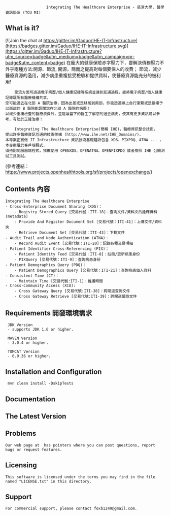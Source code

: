                       Integrating The Healthcare Enterprise - 慈濟大學, 醫學資訊學系 (TCU MI)
 

  What is it? 
  -----------

[![Join the chat at https://gitter.im/Gaduo/IHE-IT-Infrastructure](https://badges.gitter.im/Gaduo/IHE-IT-Infrastructure.svg)](https://gitter.im/Gaduo/IHE-IT-Infrastructure?utm_source=badge&utm_medium=badge&utm_campaign=pr-badge&utm_content=badge)
        在龐大的健康保險赤字壓力下，要解決債務壓力不外乎兩種方法:開源、節流, 
    開源，簡而之提高對每個要保人的收費；
    節流，減少醫療資源的濫用，減少病患重複接受檢驗和提供資料，使醫療資源能充分的被利用!
    
        節流方面可透過電子病歷/個人健康記錄等系統並達到互通過程，能將電子病歷/個人健康記錄讓所有醫療機構共享，
    您可能過去在北部 A 醫院治療，因為出差或是移居到南部，你能透過線上自行瀏覽或是授權予以南部的 B 醫院能調閱您在北部 A 醫院的病歷！
    以減少重複檢查的醫療浪費外，並能讓當下的醫生了解您的過去病史，使其有更多資訊可以參考，有助於正確治療！
    
        Integrating The Healthcare Enterprise(簡稱 IHE)，醫療資訊整合技術，
	提出許多醫療資訊互通的技術架構 (http://www.ihe.net/IHE_Domains/)，
    本專案正實做 IT Infrastructure 資訊技術基礎建設包含 XDS、PIXPDQ、ATNA ... ，本專案屬於客戶端程式，
    須搭配伺服器端程式，推薦使用 OPENXDS、OPENATNA、OPENPIXPDQ 或者依照 IHE 公開測試工具測試。
 (參考連結：https://www.projects.openhealthtools.org/sf/projects/openexchange/)


  Contents 內容
  --------
  
	Integrating The Healthcare Enterprise 
	- Cross-Enterprise Document Sharing (XDS)：
		- Registry Stored Query [交易代號：ITI-18]：查詢文件/資料夾的詮釋資料 (metadata)
		- Provide And Register Document Set [交易代號：ITI-41]：上傳文件/資料夾
		- Retrieve Document Set [交易代號：ITI-43]：下載文件
	- Audit Trail and Node Authentication (ATNA)：
		- Record Audit Event [交易代號：ITI-20]：記錄各種交易明細
	- Patient Identifier Cross-Referencing (PIX)：
		- Patient Identity Feed [交易代號：ITI-8]：註冊/更新病患身份
		- PIXQuery [交易代號：ITI-9]：查詢病患身份
	- Patient Demographics Query (PDQ)：
		- Patient Demographics Query [交易代號：ITI-21]：查詢病患個人資料
	- Consistent Time (CT)：
		- Maintain Time [交易代號:ITI-1]：維護時間
	- Cross-Community Access (XCA):
	    - Cross Gateway Query [交易代號:ITI-38]：跨閘道查詢文件
	    - Cross Gateway Retrieve [交易代號:ITI-39]：跨閘道讀取文件

  Requirements 開發環境需求
  ------------

     JDK Version	
	 - supports JDK 1.6 or higher. 
	 
	 MAVEN Version	     
     - 3.0.4 or higher.
        
     TOMCAT Version
     - 6.0.36 or higher.   

  Installation and Configuration
  ------------------------------
  
	 mvn clean install -DskipTests

  
  Documentation
  -------------

   
  The Latest Version
  ------------------

  Problems
  ---------

	Our web page at  has pointers where you can post questions, report bugs or request features. 


  Licensing
  ---------

	This software is licensed under the terms you may find in the file named "LICENSE.txt" in this directory.
 
 
  Support
  ---------
	For commercial support, please contact foxb1249@gmail.com. 
  
